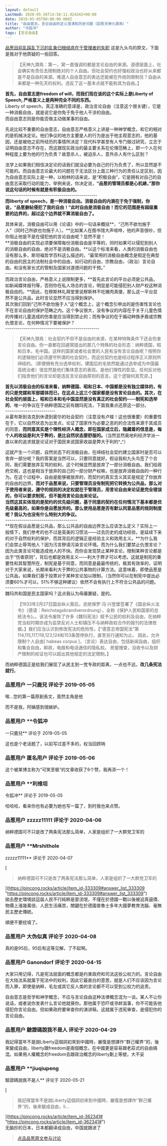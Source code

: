 ```yaml
---
layout: default
Lastmod: 2020-05-26T14:58:11.924342+00:00
date: 2019-05-05T00:00:00.000Z
title: "自由意志，言论自由的定义澄清和历史问题（回答天神九頭鳥）"
author: "令狐冲"
tags: [言论自由]
---
```


[品葱目前乱踩乱下沉的乱象归根结底在于管理者的失职](https://pincong.rocks/article/1441 "https://pincong.rocks/article/1441") 这是九头鸟的原文，下面是我对于他质疑的一些回答。  
  

> 【天神九頭鳥：第一，窝一直强调的都是言论自由的来源。道德层面上，社会确实有责任去限制绝对的个人自由。但社会契约也好强权政治也好从来都是不是自由的来源。难道人自由意志的表达还能被在外规则限制住？自由从来都是一种先天的权利。违反了这一基本点就不能称其为自由。】

  
  
  
**首先，自由意志是freedom of will，而我们现在谈的这个实际上是Liberty of Speech, 严格意义上是两种完全不同的东西。**  
Liberty of speech，真正准确的意译是，政治言论自由（注意这个很关键），它是一种消极自由，就是说它是你免于免于他人干涉的自由。  
而自由意志则是你能否做主动做某事的自由。  
  
先说比较不重要的自由意志，自由意志严格意义上讲是一种神学概念，和它的相对的是机械决定论。他们争议的地方主要是人的行为是出于他主观意志的，他的基因，还是被他之前所经历的事情所决定？现代科学甚至有人专门做过研究，立志于证明自由意志不存在，而这跟现实政治的最主要关系在伦理范畴上，即一个人在何种程度上要为他的行为负责？故意杀人，被迫杀人，意外杀人有什么区别？  
  
法学上如果我们相信决定论的话我们就没必要为自己的行为负责了，所以显然是不可能的。而自由意志论最大的问题在于无法区分上面三种行为的责任认定区别，因为自由意志实际上是一种，以柏林的话来说，是“积极自由”，它是拥有对自己的自由意志采取行动的能力，举例来说，你决定说，**“品葱的管理员都是心机婊，”那你说这句话的时候有就是有积极自由的。**  
\----------------------------------------------  
**而liberty of speech，是一种消极自由。消极自由的内涵在于免于强制，你说，“品葱删帖侵犯了我的自由！”此时自由是消极自由！而它的范围是有超级重要的边界的，超过这个边界就不算消极自由了。**  
  
具体来说，消极自由可以用《论语》中的一句话来概括**，“己所不欲勿施于人”（同时己所欲也勿施于人）。**比如某人在图书馆大声喧哗，他的声音很吵，但你阻止他是不是在侵犯他的言论自由呢？显然不是！  
**消极自由的实现必须要保障每份消极自由是平等的，同时如果可以侵犯到别人的消极自由的自由，绝对不是消极自由。**以这个标准来看，人类的消极自由也没有那么多，斯坦福哲学百科这么描述的，“最常用的消极自由概念是假定在典型的自由的民主的法制社会中的自由，如行动的自由，宗教自由，（政治）言论自由。和没有家长式的管制及国家对道德问题的干预。”  
\----------------------------------------  
而政治言论自由，严格意义上说限制更多，**首先此言论的平台必须是公共品，如新闻媒体报刊等，否则你在私人场合的言论，明显是可能侵犯别人财产权这种消极自由的。**因此，在穆斯林礼拜堂里说穆斯林不吃猪肉真傻，那么这一平台显然不是公共品，此时言论显然不应当得到保护。  
其次我们回到“己所不欲勿施于人”这个概念上，这个概念引申出的是伤害性言论也不在言论自由的保护范畴之内。这个争议很大，没有争议的内容在于关于儿童色情的传播对儿童造成的伤害是应当得到禁止的；而有争议的在于煽动种族矛盾或宗教仇恨言论，在何种情况下要被保护？  
\-----------------------------------------------  

> 【天神九頭鳥：社会契约不但不是自由的来源，在某种特殊条件下还会伤害言论自由。你一直都在回避窝提出的那几个特殊的社会形态：纳粹德国，昭和日本，毛中国。这样的国家或者社会里的人民有没有言论自由呢？按照你的逻辑他们必须遵守所谓的社会契约，而这份契约也是经过程序正义原则所缔结的。（即便拥有充分选举权利，建国后的毛依然能通过选举成为中国最高统治者）很显然是他们集体意志的表现。是他们理性的彰显。任何反对他们指责他们的言论却是违反言论自由原则的恶言。这个逻辑何其荒谬。】

  
  
**首先以消极自由的标准来看，纳粹德国、昭和日本、中国都是没有独立媒体的，有的只是党媒和军部媒体而已，在这点上这三个国家都是没有言论自由的。其次，在社会契约层面上，昭和日本和毛中国显然是没有真正的社会契约**——**制宪和选举的**，唯一的争议在于纳粹德国之前有魏玛宪法，下面我重点还原这一部分。  
\-------------------------  
从霍布斯到洛克到休谟到密尔的社会契约（注意没有卢梭！这也很重要）的重要性在于，它以自然状态为出发点，论证了国家作为必要之恶的的合法性来源于其成员的同意，**而同意其实是个理性经济人概念，即在国家成立后，隐藏着的信息是，每个人的收益是利大于弊的，是比自然状态要舒服的。**（当然显然奥地利经济学派一直以来的追求就是论证对于国民来说国家收益是弊大于利的^\_^）  
  
这就产生一个问题，自然状态下的消极自由，在缔结社会契约建立国家时是否可以舍弃一部分呢？我的答案是当然可以，只要同意就好。假设我和九头鸟签了个合同，我们需要放弃互骂的权利，这个时候显然是放弃了一部分消极自由。我们给政府交税，这也是相当于放弃的自己的一部分财产权嘛，也是放弃消极自由的一种行为。在这个过程中，自由是能够被放弃的，而契约的真实含义其实是规定了你放弃的自由的边界。**而对于品葱来说，只要管理员没有制宪把它转换为公共品，那么对于使用者来说，遵守的规则的决定权就在于管理员，用言论自由来论证是完全错误的，你可以要求制宪，但不能用言论自由来论证。**  
**当然这其实体现的是契约的优先级问题，基于同意的契约在任何情况下基本都是优先级最高的，如果你是自愿放弃的。那么使用品葱是否有默认同意品葱的规则制度呢？我认为也没有什么特别大的争议。**  
\------------------------------------  
**现在假设品葱是公共品，那么公共品的自由边界怎么应该怎么定义？实际上一般情下，我们参考的也不过是英美的习惯法——过去历史的成功经验，是延续下来的对于自然权利的保护，而其背后的逻辑正是经验主义和效用主义。**为什么我们会禁止辱骂他人？因为污言秽语污染言论环境。而为什么我们要禁止仇恨言论？因为此类言论可能造成他人的不快。而你会发现禁止某种言论，限制某种言论都是出于“伤害原则”，背后也都是效用主义——利大于弊才可以考虑。这就是制宪的重要性和其智慧所在，制宪是基于同意，而同意是最最传统的，极其有效率的，证明对于大家来说，长期来看利大于弊的公共事物的计算方法。这意味着，即使品葱是公共品，如果我们基于投票对于某种言论加以限制，（当然你可以在制宪中提出必须要60%才可以，51%不够这种建议）依然不会有执行上不符合公共品的问题。  
\---------------------------------------  
魏玛共和国是民主国家吗？这点我认为毋庸置疑，是的。  

> 【1933年2月27日国会纵火案后，总统保罗·冯·兴登堡签署了《国会纵火法令》（德语：Reichstagsbrandverordnung），全称《保护人民和国家的总统法令》。。该法令废除了许多《魏玛宪法》赋予公民的权利及自由，在纳粹党当权时期亦成为监禁反对人士和镇压不与纳粹政权合作的报刊的法律依据。】我们应当认识到修改宪法的危险性，【“德意志帝国宪法”第114,115,117,118,123,124和153条暂停执行，直至另行通知为止。 因此，允许限制个人自由\[ habeas corpus \]，（言论）表达自由，包括新闻自由，组织和集会自由，邮政，电报和电话通信的隐私权。 房屋搜查，没收令以及财产限制的权证也可以超出其他规定的法定限制。】

  
  
而纳粹德国正是给我们展现了从民主到一党专政的距离，一点也不远，**改几条宪法就行**。

            
### 品葱用户 **一只鹿兒** 评论于 2019-05-05
        
唉...您的第一篇原創長文，竟然主角是他  
  
  
  
而不是我，阿姨感到很嫉妒。
        


            
### 品葱用户 **令狐冲 
一只鹿兒** 评论于 2019-05-05
        
这也是个老话题了，以前写过差不多的，权当回顾呐
        


            
### 品葱用户 **匿名用户** 评论于 2019-05-06
        
这个被某博主称为“可笑至极”的文章收获了6个赞，我再添一个！
        


            
### 品葱用户 **利维坦 
令狐冲** 评论于 2019-05-05
        
哈哈哈，看来你也有必要为她也写一篇了，到时我也来点赞。
        


            
### 品葱用户 **zzzzz11111** 评论于 2020-04-06
        
纳粹德国可不只是改了两条宪法那么简单，人家是组织了一大群党卫军的
        


            
### 品葱用户 **Mrshithole 
zzzzz11111** 评论于 2020-04-07
        
[

> 纳粹德国可不只是改了两条宪法那么简单，人家是组织了一大群党卫军的

](https://pincong.rocks/article/item_id-333309#answer_list_333309 "https://pincong.rocks/article/item_id-333309#answer_list_333309")  
拋去歷史環境談這屆人民不行純粹是耍流氓，不僅在於德國一戰以後被迫真逼債、物價上漲幾萬倍、人民生活痛苦，關鍵在於德國普魯士多年大國夢教育洗腦、毫無民主歷史傳統。  
  
順便不要挖墳了。
        


            
### 品葱用户 **大伪似真** 评论于 2020-04-08
        
真的是95后，95后有这等见解，了不起啊。
        


            
### 品葱用户 **Ganondorf** 评论于 2020-04-15
        
大家只用记得，凡是宪法层面的概念都是约束政府和司法这些公权力的。言论自由在大陆法系就属于宪法中的权利，因此它最直白的意思，就是人们不应该因为言论而入罪，即使是纳粹，毛左或其它反人类的言论都不可以受到公权力的追责。  
  
自由意志是哲学和神学概念，不应与言论自由这种法律概念混为一谈。某人不让你说话，或者说你发表什么言论他就揍你。那他属于恐吓或寻衅滋事，你不可能告他侵犯你言论自由。但如果政府要审查你的演讲稿，这就属于违宪审查，是侵犯你的言论自由。
        


            
### 品葱用户 **驗證碼說我不是人** 评论于 2020-04-29
        
我記得當年不是說Liberty這個詞初來到中國時，嚴復是想譯作‘’群己權界‘’的，後來變成自由，liberty跟freedom是兩個概念，在中國更是容易跟老莊式的自由搞混。如果用人權概念的freedom去跟政治概念的liberty劃上等號，大不妥
        


            
### 品葱用户 **jiuqiupeng 
驗證碼說我不是人** 评论于 2020-05-21
        
[

> 我記得當年不是說Liberty這個詞初來到中國時，嚴復是想譯作‘’群己權界‘’的，後來變成自由，li...

](https://pincong.rocks/article/item_id-362341# "https://pincong.rocks/article/item_id-362341#")  
无脑抄的日本，日本都翻译成自由，中国就跟进了
        






> [点击品葱原文参与讨论](https://pincong.rocks/article/1448)

